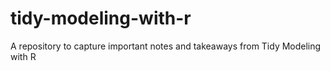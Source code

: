 # tidy-modeling-with-r
A repository to capture important notes and takeaways from Tidy Modeling with R
